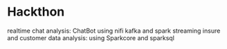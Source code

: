 # Hackthon
realtime chat analysis:
ChatBot using nifi kafka and spark streaming
insure and customer data analysis:
using Sparkcore and sparksql

